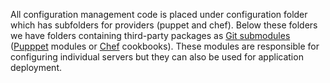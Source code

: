 All configuration management code is placed under configuration folder which has subfolders for providers (puppet and chef). Below these folders we have folders containing third-party packages as [Git submodules](https://git-scm.com/docs/git-submodule) ([Pupppet](https://puppet.com) modules or [Chef](https://www.chef.io) cookbooks). These modules are responsible for configuring individual servers but they can also be used for application deployment.
